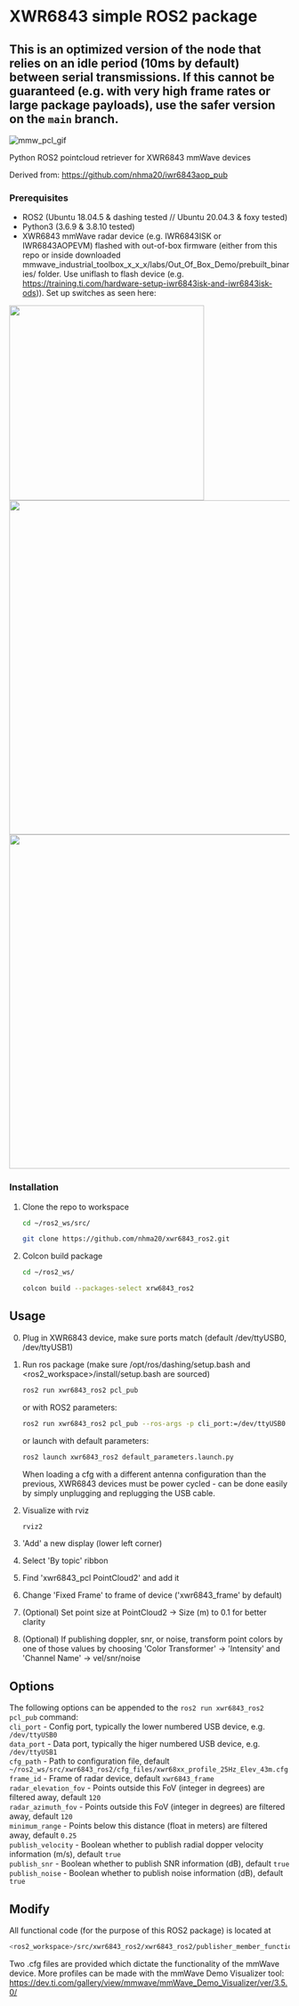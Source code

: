 # XWR6843 simple ROS2 package

## This is an optimized version of the node that relies on an idle period (10ms by default) between serial transmissions. If this cannot be guaranteed (e.g. with very high frame rates or large package payloads), use the safer version on the `main` branch.

![mmw_pcl_gif](https://user-images.githubusercontent.com/76950970/194247603-18e9031a-7d34-4747-9926-9d35d6e3df4e.gif)

Python ROS2 pointcloud retriever for XWR6843 mmWave devices

Derived from: https://github.com/nhma20/iwr6843aop_pub


### Prerequisites

- ROS2 (Ubuntu 18.04.5 & dashing tested  // Ubuntu 20.04.3 & foxy tested)
- Python3 (3.6.9 & 3.8.10 tested)
- XWR6843 mmWave radar device (e.g. IWR6843ISK or IWR6843AOPEVM) flashed with out-of-box firmware (either from this repo or inside downloaded mmwave_industrial_toolbox_x_x_x/labs/Out_Of_Box_Demo/prebuilt_binaries/ folder. Use uniflash to flash device (e.g. https://training.ti.com/hardware-setup-iwr6843isk-and-iwr6843isk-ods)). Set up switches as seen here:

<img src="https://user-images.githubusercontent.com/76950970/194248928-3aab1551-55ec-4969-842a-8e87486cdbc7.jpg" width="350">

<img src="https://user-images.githubusercontent.com/76950970/194245442-da57ecc3-3509-4173-81ec-1a4da352e732.jpg" width="600">

<img src="https://github.com/user-attachments/assets/78838ce0-d8d2-4f42-bd71-c4c0c3775d56" width="600">



### Installation

1. Clone the repo to workspace
   ```sh
   cd ~/ros2_ws/src/
   ```
   ```sh
   git clone https://github.com/nhma20/xwr6843_ros2.git
   ```
2. Colcon build package
   ```sh
   cd ~/ros2_ws/
   ```
   ```sh
   colcon build --packages-select xrw6843_ros2
   ```


<!-- USAGE EXAMPLES -->
## Usage

0. Plug in XWR6843 device, make sure ports match (default /dev/ttyUSB0, /dev/ttyUSB1)
1. Run ros package (make sure /opt/ros/dashing/setup.bash and <ros2_workspace>/install/setup.bash are sourced)
   ```sh
   ros2 run xwr6843_ros2 pcl_pub
   ```
   or with ROS2 parameters:
   ```sh
   ros2 run xwr6843_ros2 pcl_pub --ros-args -p cli_port:=/dev/ttyUSB0 -p data_port:=/dev/ttyUSB1 -p cfg_path:=/home/nm/ros2_ws/src/xwr6843_ros2/cfg_files/90deg_noGroup_18m_30Hz.cfg -p frame_id:=test_frame -p radar_azimuth_fov:=120 -p publish_velocity:=true 
   ```
   or launch with default parameters:
   ```sh
   ros2 launch xwr6843_ros2 default_parameters.launch.py 
   ```
   When loading a cfg with a different antenna configuration than the previous, XWR6843 devices must be power cycled - can be done easily by simply unplugging and replugging the USB cable.
   
2. Visualize with rviz
   ```sh
   rviz2
   ```
3. 'Add' a new display (lower left corner)
4. Select 'By topic' ribbon
5. Find 'xwr6843_pcl PointCloud2' and add it
6. Change 'Fixed Frame' to frame of device ('xwr6843_frame' by default)
7. (Optional) Set point size at PointCloud2 -> Size (m) to 0.1 for better clarity
8. (Optional) If publishing doppler, snr, or noise, transform point colors by one of those values by choosing 'Color Transformer' -> 'Intensity' and 'Channel Name' -> vel/snr/noise

## Options
The following options can be appended to the `ros2 run xwr6843_ros2 pcl_pub` command:  
`cli_port` - Config port, typically the lower numbered USB device, e.g. `/dev/ttyUSB0`  
`data_port` - Data port, typically the higer numbered USB device, e.g. `/dev/ttyUSB1`  
`cfg_path` - Path to configuration file, default `~/ros2_ws/src/xwr6843_ros2/cfg_files/xwr68xx_profile_25Hz_Elev_43m.cfg`  
`frame_id` - Frame of radar device, default `xwr6843_frame`  
`radar_elevation_fov` - Points outside this FoV (integer in degrees) are filtered away, default `120`  
`radar_azimuth_fov` - Points outside this FoV (integer in degrees) are filtered away, default `120`  
`minimum_range` - Points below this distance (float in meters) are filtered away, default `0.25`  
`publish_velocity` - Boolean whether to publish radial dopper velocity information (m/s), default `true`  
`publish_snr` - Boolean whether to publish SNR information (dB), default `true`  
`publish_noise` - Boolean whether to publish noise information (dB), default `true`  

## Modify

All functional code (for the purpose of this ROS2 package) is located at
   ```sh
   <ros2_workspace>/src/xwr6843_ros2/xwr6843_ros2/publisher_member_function.py
   ```
Two .cfg files are provided which dictate the functionality of the mmWave device. More profiles can be made with the mmWave Demo Visualizer tool: https://dev.ti.com/gallery/view/mmwave/mmWave_Demo_Visualizer/ver/3.5.0/
